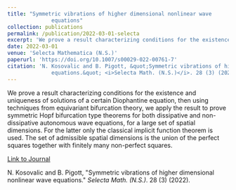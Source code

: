 ```yaml
---
title: "Symmetric vibrations of higher dimensional nonlinear wave
              equations"
collection: publications
permalink: /publication/2022-03-01-selecta
excerpt: 'We prove a result characterizing conditions for the existence and uniqueness of solutions of a certain Diophantine equation, then using techniques from equivariant bifurcation theory, we apply the result to prove symmetric Hopf bifurcation type theorems for both dissipative and non-dissipative autonomous wave equations, for a large set of spatial dimensions. For the latter only the classical implicit function theorem is used. The set of admissible spatial dimensions is the union of the perfect squares together with finitely many non-perfect squares.'
date: 2022-03-01
venue: 'Selecta Mathematica (N.S.)'
paperurl: 'https://doi.org/10.1007/s00029-022-00761-7'
citation: 'N. Kosovalic and B. Pigott, &quot;Symmetric vibrations of higher dimensional nonlinear wave
              equations.&quot; <i>Selecta Math. (N.S.)</i>. 28 (3) (2022).'
---
```

We prove a result characterizing conditions for the existence and uniqueness of solutions of a certain Diophantine equation, then using techniques from equivariant bifurcation theory, we apply the result to prove symmetric Hopf bifurcation type theorems for both dissipative and non-dissipative autonomous wave equations, for a large set of spatial dimensions. For the latter only the classical implicit function theorem is used. The set of admissible spatial dimensions is the union of the perfect squares together with finitely many non-perfect squares.



[Link to Journal](https://doi.org/10.1007/s00029-022-00761-7)

N. Kosovalic and B. Pigott, &quot;Symmetric vibrations of higher dimensional nonlinear wave
              equations.&quot; <i>Selecta Math. (N.S.)</i>. 28 (3) (2022).
